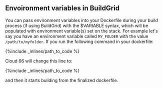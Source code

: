 ## Envoironment variables in BuildGrid

You can pass environment variables into your Dockerfile during your build process 
(if using BuildGrid)
 with the $VARIABLE syntax, which will be populated with environment variable(s) set on the stack. For example let's say you have an environment variable called `MY_FOLDER` with the value `/path/to/myfolder`. If you run the following command in your dockerfile:



{%include _inlines/path_to_code %}



Cloud 66 will change this line to:



{%include _inlines/path_to_code %}



and then it starts building from the finalized dockerfile.

